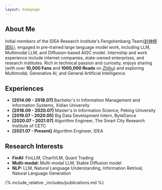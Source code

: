 ```yaml
---
layout: homepage
---
```


## About Me

Initial members of the IDEA Research Institute's Fengshenbang Team([封神榜团队](https://huggingface.co/IDEA-CCNL)), engaged in pre-trained large language model work, including LLM, Multimodal LLM, and Diffusion-based AIGC model. Internship and work experience include internet companies, state-owned enterprises, and research institutes. Rich in technical passion and curiosity, enjoys sharing (with over <strong>10,000 Fans</strong> and <strong>1000,000 Reads</strong> on [Zhihu](https://www.zhihu.com/people/wxj630)) and exploring Multimodal, Generative AI, and General Artificial Intelligence.

## Experiences

- **[2014.09 - 2018.07]** Bachelor's in Information Management and Information Systems, Xidian University
- **[2018.09 - 2020.07]** Master's in Information Science, Peking University
- **[2019.07 - 2020.05]** Big Data Development Intern, ByteDance
- **[2020.07 - 2021.07]** Algorithm Engineer, The Smart City Research Institute of CETC
- **[2021.07 - Present]** Algorithm Engineer, IDEA


## Research Interests

- **FinAI:** FinLLM, ChartVLM, Quant Trading
- **Multi-modal:** Multi-modal LLM, Stable Diffusion model
- **NLP:** LLM, Natural Language Understanding, Information Retrival, Natural Language Generation

<!-- ## News

- **[Feb. 2020]** Our paper about incremental learning is accepted to CVPR 2020.
- **[Feb. 2020]** We will host the ACM Multimedia Asia 2020 conference in Singapore!
- **[Sept. 2019]** Our paper about few-shot learning is accepted to NeurIPS 2019.
- **[Mar. 2019]** Our paper about few-shot learning is accepted to CVPR 2019. -->

{% include_relative _includes/publications.md %}

<!-- {% include_relative _includes/services.md %} -->
